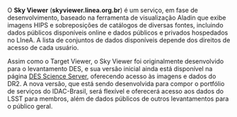 O **Sky Viewer** (**skyviewer.linea.org.br**) é um serviço, em fase de desenvolvimento, baseado na ferramenta de visualização Aladin que exibe imagens HIPS e sobreposições de catálogos de diversas fontes, incluindo dados públicos disponíveis online e dados públicos e privados hospedados no LIneA. A lista de conjuntos de dados disponíveis depende dos direitos de acesso de cada usuário.

Assim como o Target Viewer, o Sky Viewer foi originalmente desenvolvido para o levantamento DES, e sua versão inicial ainda está disponível na página [DES Science Server](https://scienceserver.linea.org.br/), oferecendo acesso às imagens e dados do DR2. A nova versão, que está sendo desenvolvida para compor o portfólio de serviços do IDAC-Brasil, será flexível e oferecerá acesso aos dados do LSST para membros, além de dados públicos de outros levantamentos para o público geral.
